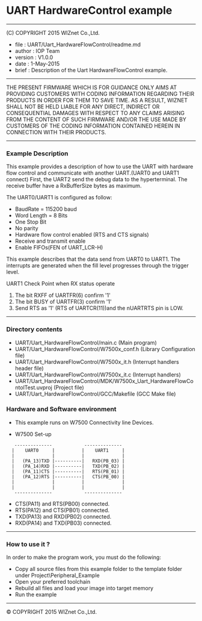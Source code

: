 # UART HardwareControl example
******************************************************************************
(C) COPYRIGHT 2015 WIZnet Co.,Ltd.

  * file    : UART/Uart_HardwareFlowControl/readme.md 
  * author  : IOP Team
  * version : V1.0.0
  * date    : 1-May-2015
  * brief   : Description of the Uart HardwareFlowControl example.
******************************************************************************
THE PRESENT FIRMWARE WHICH IS FOR GUIDANCE ONLY AIMS AT PROVIDING CUSTOMERS WITH CODING INFORMATION REGARDING THEIR PRODUCTS IN ORDER FOR THEM TO SAVE TIME. AS A RESULT, WIZNET SHALL NOT BE HELD LIABLE FOR ANY DIRECT, INDIRECT OR CONSEQUENTIAL DAMAGES WITH RESPECT TO ANY CLAIMS ARISING FROM THE CONTENT OF SUCH FIRMWARE AND/OR THE USE MADE BY CUSTOMERS OF THE CODING INFORMATION CONTAINED HEREIN IN CONNECTION WITH THEIR PRODUCTS.
******************************************************************************

### Example Description

This example provides a description of how to use the UART with hardware flow
control and communicate with another UART.(UART0 and UART1 connect)
First, the UART2 send the debug data to the hyperterminal.
The receive buffer have a RxBufferSize bytes as maximum.

The UART0/UART1 is configured as follow:

  - BaudRate = 115200 baud  
  - Word Length = 8 Bits
  - One Stop Bit
  - No parity
  - Hardware flow control enabled (RTS and CTS signals)
  - Receive and transmit enable
  - Enable FIFOs(FEN of UART_LCR-H)

This example describes that the data send from UART0 to UART1.
The interrupts are generated when the fill level progresses through the
trigger level.

UART1 Check Point when RX status operate
  1. The bit RXFF of UARTFR(6) confirm '1'
  2. The bit BUSY of UARTFR(3) confirm '1'
  3. Send RTS as '1' (RTS of UARTCR(11))and the nUARTRTS pin is LOW.

________________________________________
### Directory contents

  - UART/Uart_HardwareFlowControl/main.c                                            (Main program)
  - UART/Uart_HardwareFlowControl/W7500x_conf.h                                     (Library Configuration file)
  - UART/Uart_HardwareFlowControl/W7500x_it.h                                       (Interrupt handlers header file)
  - UART/Uart_HardwareFlowControl/W7500x_it.c                                       (Interrupt handlers)
  - UART/Uart_HardwareFlowControl/MDK/W7500x_Uart_HardwareFlowContolTest.uvproj     (Project file)
  - UART/Uart_HardwareFlowControl/GCC/Makefile                        			(GCC Make file)


### Hardware and Software environment 

  - This example runs on W7500 Connectivity line Devices.
  
  -  W7500 Set-up
```
   --------------            --------------
  |    UART0     |          |    UART1     |
  |              |          |              |
  |   (PA_13)TXD |----------|   RXD(PB_03) |
  |   (PA_14)RXD |----------|   TXD(PB_02) |
  |   (PA_11)CTS |----------|   RTS(PB_01) |
  |   (PA_12)RTS |----------|   CTS(PB_00) |
  |              |          |              |
  |              |          |              |
   --------------            --------------

```
   - CTS(PA11) and RTS(PB00) connected.
   - RTS(PA12) and CTS(PB01) connected.
   - TXD(PA13) and RXD(PB02) connected.
   - RXD(PA14) and TXD(PB03) connected.
  
 
______________________________________________________________________________

### How to use it ? 
In order to make the program work, you must do the following:
 - Copy all source files from this example folder to the template folder under
   Project\Peripheral_Example
 - Open your preferred toolchain 
 - Rebuild all files and load your image into target memory
 - Run the example 
______________________________________________________________________________

&copy; COPYRIGHT 2015 WIZnet Co.,Ltd.

